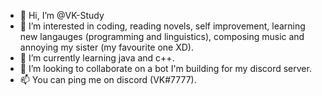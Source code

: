 - 👋 Hi, I’m @VK-Study
- 👀 I’m interested in coding, reading novels, self improvement, learning new langauges (programming and linguistics), composing music and annoying my sister (my favourite one XD).
- 🌱 I’m currently learning java and c++.
- 💞️ I’m looking to collaborate on a bot I'm building for my discord server. 
- 📫 You can ping me on discord (VK#7777). 

<!---
VK-Study/VK-Study is a ✨ special ✨ repository because its `README.md` (this file) appears on your GitHub profile.
You can click the Preview link to take a look at your changes.
--->
